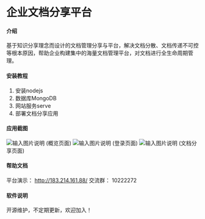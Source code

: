 # 企业文档分享平台

#### 介绍
基于知识分享理念而设计的文档管理分享与平台，解决文档分散、文档传递不可控等根本原因，帮助企业构建集中的海量文档管理平台，对文档进行全生命周期管理。


#### 安装教程

1. 安装nodejs
2. 数据库MongoDB
3. 网站服务serve
4. 部署文档分享应用

#### 应用截图
![输入图片说明](https://images.gitee.com/uploads/images/2019/0628/182644_5f9605df_1749717.png "0.png")
(概览页面)
![输入图片说明](https://images.gitee.com/uploads/images/2019/0628/182150_ade21324_1749717.png "1.png")
(登录页面)
![输入图片说明](https://images.gitee.com/uploads/images/2019/0629/110449_0c6f388a_1749717.png "03.png")
(文档分享页面)
#### 帮助文档
平台演示： http://183.214.161.88/ 
交流群： 10222272

#### 软件说明
开源维护，不定期更新，欢迎加入！
